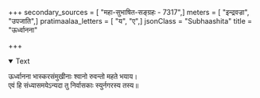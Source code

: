 +++
secondary_sources = [ "महा-सुभाषित-सङ्ग्रहः - 7317",]
meters = [ "इन्द्रवज्रा", "उपजाति",]
pratimaalaa_letters = [ "य", "ए",]
jsonClass = "Subhaashita"
title = "ऊर्ध्वानना"

+++

<details open><summary>Text</summary>

ऊर्ध्वानना भास्करसंमुखीनाः श्वानो रुवन्तो महते भयाय।  
एवं हि संध्यासमयेऽन्यदा तु निर्वासकाः स्युर्नगरस्य तस्य॥
</details>
